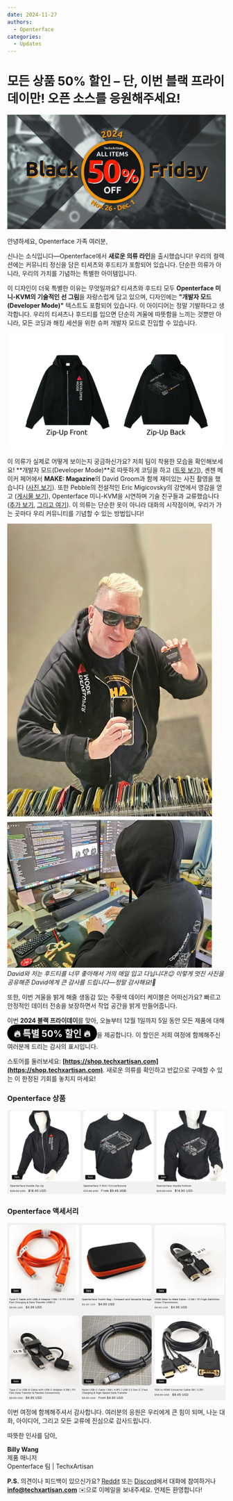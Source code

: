 ```yaml
---
date: 2024-11-27
authors:
  - Openterface
categories:
  - Updates
---
```


# 모든 상품 50% 할인 – 단, 이번 블랙 프라이데이만! 오픈 소스를 응원해주세요!

<style>
  .heartbeat-label {
    display: inline-block;
    background-color: #000000;
    color: white;
    font-size: 1.5em;
    font-weight: bold;
    padding: 5px 15px;
    border-radius: 25px;
    animation: heartbeat 1.6s infinite;
    text-align: center;
  }

  @keyframes heartbeat {
    0% { transform: scale(1); }
    30% { transform: scale(1.01); }
    60% { transform: scale(1); }
  }
</style>

![배너](../pic/241120-Black-Firday-poster-50.jpg)

안녕하세요, Openterface 가족 여러분,

신나는 소식입니다—Openterface에서 **새로운 의류 라인**을 출시했습니다! 우리의 컬렉션에는 커뮤니티 정신을 담은 티셔츠와 후드티가 포함되어 있습니다. 단순한 의류가 아니라, 우리의 가치를 기념하는 특별한 아이템입니다.

이 디자인이 더욱 특별한 이유는 무엇일까요? 티셔츠와 후드티 모두 **Openterface 미니-KVM의 기술적인 선 그림**을 자랑스럽게 담고 있으며, 디자인에는 **"개발자 모드(Developer Mode)"** 텍스트도 포함되어 있습니다. 이 아이디어는 정말 기발하다고 생각합니다. 우리의 티셔츠나 후드티를 입으면 단순히 겨울에 따뜻함을 느끼는 것뿐만 아니라, 모든 코딩과 해킹 세션을 위한 슈퍼 개발자 모드로 진입할 수 있습니다.

![OP-Hoodie-Zip-Up](../pic/241120-OP-Hoodie-Zip-Up.jpg)

이 의류가 실제로 어떻게 보이는지 궁금하신가요? 저희 팀이 착용한 모습을 확인해보세요! **개발자 모드(Developer Mode)**로 따뜻하게 코딩을 하고 ([트윗 보기](https://x.com/TechxArtisan/status/1861611266705379346)), 셴젠 메이커 페어에서 **MAKE: Magazine**의 David Groom과 함께 재미있는 사진 촬영을 했습니다 ([사진 보기](https://pbs.twimg.com/media/Gcp8E32agAAEnl-?format=jpg&name=large)). 또한 Pebble의 전설적인 Eric Migicovsky의 강연에서 영감을 얻고 ([게시물 보기](https://www.linkedin.com/posts/billy-wangrb_had-an-incredible-weekend-at-shenzhen-maker-activity-7264123680803233792-l7Mm?utm_source=share&utm_medium=member_desktop)), Openterface 미니-KVM을 시연하며 기술 친구들과 교류했습니다 ([추가 보기](https://twitter.com/TechxArtisan/status/1858397377196965913), [그리고 여기](https://twitter.com/TechxArtisan/status/1858400923325726750)). 이 의류는 단순한 옷이 아니라 대화의 시작점이며, 우리가 가는 곳마다 우리 커뮤니티를 기념할 수 있는 방법입니다!  

![david-billy-wearing-hoodie](../pic/241120-david-billy-wearing-hoodie.webp)
*David와 저는 후드티를 너무 좋아해서 거의 매일 입고 다닙니다!😉 이렇게 멋진 사진을 공유해준 David에게 큰 감사를 드립니다—정말 감사해요!🎉*

또한, 이번 겨울을 밝게 해줄 생동감 있는 주황색 데이터 케이블은 어떠신가요? 빠르고 안정적인 데이터 전송을 보장하면서 작업 공간을 밝게 만들어줍니다.

이번 **2024 블랙 프라이데이**를 맞아, 오늘부터 12월 1일까지 5일 동안 모든 제품에 대해 <a href="https://shop.techxartisan.com" style="text-decoration: none;"><span class="heartbeat-label">🔥 특별 50% 할인 🔥</span></a>을 제공합니다. 이 할인은 저희 여정에 함께해주신 여러분께 드리는 감사의 표시입니다.

스토어를 둘러보세요: **[https://shop.techxartisan.com](https://shop.techxartisan.com)**. 새로운 의류를 확인하고 반값으로 구매할 수 있는 이 한정된 기회를 놓치지 마세요!

### Openterface 상품
![openterface merch](../pic/241120-txa-shop-op-merch.jpg)

### Openterface 액세서리
![openterface accessories](../pic/241120-txa-shop-op-accessories.jpg)

이번 여정에 함께해주셔서 감사합니다. 여러분의 응원은 우리에게 큰 힘이 되며, 나눈 대화, 아이디어, 그리고 모든 교류에 진심으로 감사드립니다.

따뜻한 인사를 담아,  

**Billy Wang**  
제품 매니저  
Openterface 팀 | TechxArtisan  

**P.S.** 의견이나 피드백이 있으신가요? [Reddit](https://openterface.com/reddit) 또는 [Discord](https://openterface.com/discord)에서 대화에 참여하거나 **info@techxartisan.com** ✉️으로 이메일을 보내주세요. 언제든 환영합니다!